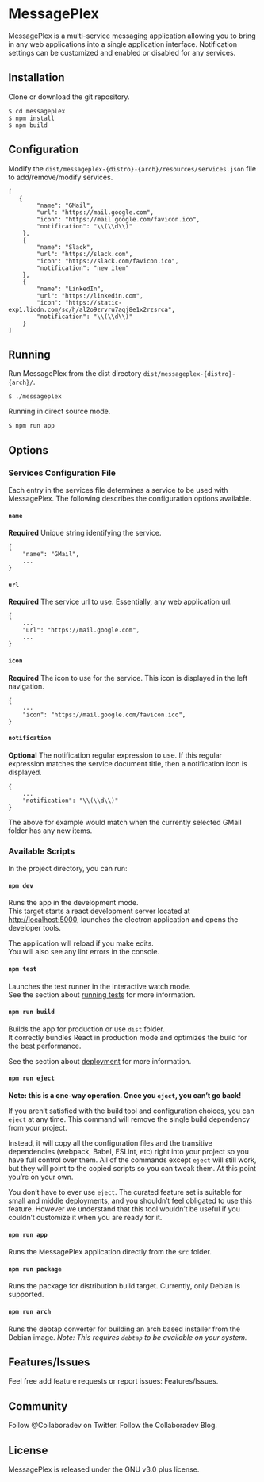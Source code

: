 # MessagePlex

MessagePlex is a multi-service messaging application allowing you to bring in any web applications into a single application interface. Notification settings can be customized and enabled or disabled for any services.

## Installation

Clone or download the git repository.

    $ cd messageplex
    $ npm install
    $ npm build

## Configuration

Modify the `dist/messageplex-{distro}-{arch}/resources/services.json` file to add/remove/modify services.

    [
	   {
            "name": "GMail",
            "url": "https://mail.google.com",
            "icon": "https://mail.google.com/favicon.ico",
			"notification": "\\(\\d\\)"
        },
        {
            "name": "Slack",
            "url": "https://slack.com",
            "icon": "https://slack.com/favicon.ico",
			"notification": "new item"
        },
        {
            "name": "LinkedIn",
            "url": "https://linkedin.com",
            "icon": "https://static-exp1.licdn.com/sc/h/al2o9zrvru7aqj8e1x2rzsrca",
			"notification": "\\(\\d\\)"
        }
    ]

## Running

Run MessagePlex from the dist directory `dist/messageplex-{distro}-{arch}/`.

    $ ./messageplex

Running in direct source mode.

    $ npm run app

## Options

### Services Configuration File

Each entry in the services file determines a service to be used with MessagePlex.  The following describes the configuration options available.

#### `name`

**Required** Unique string identifying the service.

    {
        "name": "GMail",
        ...
    }

#### `url`

**Required** The service url to use.  Essentially, any web application url.

    {
        ...
        "url": "https://mail.google.com",
        ...
    }

#### `icon`

**Required** The icon to use for the service.  This icon is displayed in the left navigation.

    {
        ...
        "icon": "https://mail.google.com/favicon.ico",
    }

#### `notification`

**Optional** The notification regular expression to use.  If this regular expression matches the service document title, then a notification icon is displayed.

    {
        ...
        "notification": "\\(\\d\\)"
    }

The above for example would match when the currently selected GMail folder has any new items.


### Available Scripts

In the project directory, you can run:

#### `npm dev`

Runs the app in the development mode.\
This target starts a react development server located at [http://localhost:5000](http://localhost:5000), launches the electron application and opens the developer tools.

The application will reload if you make edits.\
You will also see any lint errors in the console.

#### `npm test`

Launches the test runner in the interactive watch mode.\
See the section about [running tests](https://facebook.github.io/create-react-app/docs/running-tests) for more information.

#### `npm run build`

Builds the app for production or use `dist` folder.\
It correctly bundles React in production mode and optimizes the build for the best performance.

See the section about [deployment](https://facebook.github.io/create-react-app/docs/deployment) for more information.

#### `npm run eject`

**Note: this is a one-way operation. Once you `eject`, you can’t go back!**

If you aren’t satisfied with the build tool and configuration choices, you can `eject` at any time. This command will remove the single build dependency from your project.

Instead, it will copy all the configuration files and the transitive dependencies (webpack, Babel, ESLint, etc) right into your project so you have full control over them. All of the commands except `eject` will still work, but they will point to the copied scripts so you can tweak them. At this point you’re on your own.

You don’t have to ever use `eject`. The curated feature set is suitable for small and middle deployments, and you shouldn’t feel obligated to use this feature. However we understand that this tool wouldn’t be useful if you couldn’t customize it when you are ready for it.

#### `npm run app`

Runs the MessagePlex application directly from the `src` folder.

#### `npm run package`

Runs the package for distribution build target.  Currently, only Debian is supported.

#### `npm run arch`

Runs the debtap converter for building an arch based installer from the Debian image.  _Note: This requires `debtap` to be available on your system._

## Features/Issues

Feel free add feature requests or report issues: Features/Issues.

## Community

Follow @Collaboradev on Twitter.
Follow the Collaboradev Blog.

## License

MessagePlex is released under the GNU v3.0 plus license.
